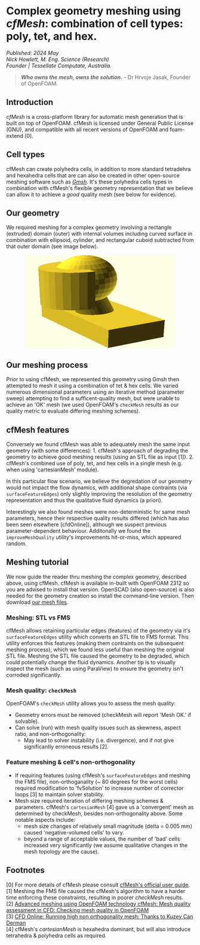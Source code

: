 # Complex geometry meshing using _cfMesh_: combination of cell types: poly, tet, and hex.
_Published: 2024 May  
Nick Howlett, M. Eng. Science (Research)  
Founder | Tessellate Computate, Australia._  

> _**Who owns the mesh, owns the solution.**_ - Dr Hrvoje Jasak, Founder of OpenFOAM.

## Introduction
_cfMesh_ is a cross-platform library for automatic mesh generation that is built on top of OpenFOAM. cfMesh is licensed under General Public License (GNU), and compatible with all recent versions of OpenFOAM and foam-extend [0]. 
## Cell types
cfMesh can create polyhedra cells, in addition to more standard tetradehra and hexahedra cells that are can also be created in other open-source meshing software such as [_Gmsh_](https://gmsh.info/doc/texinfo/gmsh.html). It's these polyhedra cells types in combination with cfMesh's flexible geometry representation that we believe can allow it to achieve a _good_ quality mesh (see below for evidence).

## Our geometry
We required meshing for a complex geometry involving a rectangle (extruded) domain (outer) with internal volumes including curved surface in combination with ellipsoid, cylinder, and rectangular cuboid subtracted from that outer domain (see image below).

<p align="center">
  <img src="./geomPersonShield.png" width="400" height="250"/>
</p>

## Our meshing process
Prior to using cfMesh, we represented this geometry using Gmsh then attempted to mesh it using a combination of tet & hex cells. We varied numerous dimensional parameters using an iterative method (parameter sweep) attempting to find a sufficent-quality mesh, but were unable to achieve an 'OK' mesh (we used OpenFOAM's `checkMesh` results as our quality metric to evaluate differing meshing schemes).

## cfMesh features
Conversely we found cfMesh was able to adequately mesh the same input geometry (with some differences):
	1. cfMesh's approach of degrading the geometry to achieve good meshing results (using an STL file as input [1]).
	2. cfMesh's combined use of poly, tet, and hex cells in a single mesh (e.g. when using 'cartesianMesh' module).

In this particular flow scenario, we believe the degredation of our geometry would not impact the flow dynamics, with additional shape contraints (via `surfaceFeatureEdges`) only slightly improving the resolution of the geometry representation and thus the qualitative fluid dynamics (a priori).

Interestingly we also found meshes were non-deterministic for same mesh parameters, hence their respective quality results differed (which has also been seen elsewhere [cfdOnline]), although we suspect previous parameter-dependent behaviour. Additonally we found the `improveMeshQuality` utility's improvements hit-or-miss, which appeared random.

## Meshing tutorial
We now guide the reader thru meshing the complex geometry, described above, using cfMesh. cfMesh is available in-built with OpenFOAM 2312 so you are advised to install that version. OpenSCAD (also open-source) is also needed for the geometry creation so install the command-line version. Then download [our mesh files](https://github.com/TessellateDataScience/faceShieldOptimisations/tree/main/foamCases/3D_LES_particles/partShield).

### Meshing: STL vs FMS
cfMesh allows retaining particular edges (features) of the geometry via it's `surfaceFeatureEdges` utility which converts an STL file to FMS format. This utility enforces this features (making them contraints on the subsequent meshing process), which we found less useful than meshing the original STL file. Meshing the STL file caused the geometry to be degraded, which could potentially change the fluid dynamics. Another tip is to visually inspect the mesh (such as using ParaView) to ensure the geometry isn't corroded significantly. 

### Mesh quality: `checkMesh` 
OpenFOAM's `checkMesh` utility allows you to assess the mesh quality: 
- Geometry errors must be removed (checkMesh will report 'Mesh OK.' if solvable).
- Can solve (run) with mesh quality issues such as skewness, aspect ratio, and non-orthogonality:
	- May lead to solver instability (i.e. divergence), and if not give significantly erroneous results [2].

### Feature meshing & cell's non-orthogonality
- If requiring features (using cfMesh's `surfaceFeatureEdges` and meshing the FMS file), non-orthoganality (~ 80 degrees for the worst cells) required modification to 'fvSolution' to increase number of corrector loops [3] to maintain solver stability.
- Mesh size required iteration of differing meshing schemes & parameters. cfMesh's `cartesianMesh` [4] gave us a 'convergent' mesh as determined by checkMesh, besides non-orthogonality above. Some notable aspects include:
	- mesh size changes of relatively small magnitude (delta = 0.005 mm) caused 'negative-volumed cells' to vary.
	- beyond a range of acceptable values, the number of 'bad' cells increased very significantly (we assume qualitative changes in the mesh topology are the cause).

## Footnotes
[0] For more details of cfMesh please consult [cfMesh's official user guide](https://cfmesh.com/wp-content/uploads/2015/09/User_Guide-cfMesh_v1.1.pdf).  
[1] Meshing the FMS file caused the cfMesh's algorithm to have a harder time enforcing these constraints, resulting in poorer _checkMesh_ results.  
[2] [Advanced meshing using OpenFOAM technology cfMesh: Mesh quality assessment in CFD: Checking mesh quality in OpenFOAM](www.wolfdynamics.com/training/CFMESH/cfmesh2017.pdf)  
[3] [CFD Online: Running high non orthogonality mesh: Thanks to Kuzey Can Derman]( https://www.cfd-online.com/Forums/openfoam-solving/249271-running-high-non-orthogonality-mesh.html)  
[4] cfMesh's _cartesianMesh_ is hexahedra dominant, but will also introduce tetrahedra & polyhedra cells as required.  